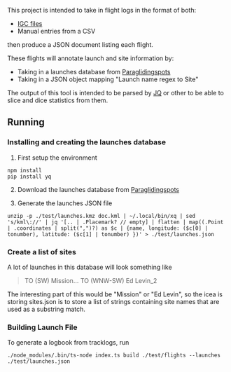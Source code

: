 This project is intended to take in flight logs in the format of both:
- [IGC files][def]
- Manual entries from a CSV

then produce a JSON document listing each flight.  

These flights will annotate launch and site information by:
- Taking in a launches database from [Paraglidingspots](https://www.paraglidingspots.com/)
- Taking in a JSON object mapping "Launch name regex to Site"

The output of this tool is intended to be parsed by [JQ](https://stedolan.github.io/jq/) or other to be able to slice and dice statistics from them.

## Running

### Installing and creating the launches database
1. First setup the environment
```
npm install
pip install yq
```

2.  Download the launches database from [Paraglidingspots](https://www.paraglidingspots.com/)

3.  Generate the launches JSON file
```
unzip -p ./test/launches.kmz doc.kml | ~/.local/bin/xq | sed 's/kml\://' | jq '[.. | .Placemark? // empty] | flatten | map((.Point | .coordinates | split(",")?) as $c | {name, longitude: ($c[0] | tonumber), latitude: ($c[1] | tonumber) })' > ./test/launches.json
```

### Create a list of sites
A lot of launches in this database will look something like 
> TO (SW) Mission...
> TO (WNW-SW) Ed Levin_2

The interesting part of this would be "Mission" or "Ed Levin", so the icea is storing sites.json is to store a list of strings containing site names that are used as a substring match.


### Building Launch File

To generate a logbook from tracklogs, run
```
./node_modules/.bin/ts-node index.ts build ./test/flights --launches ./test/launches.json
```

[def]: https://en.wikipedia.org/wiki/IGC_(file_format)